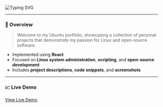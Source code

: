 
  
  <img src="[https://readme-typing-svg.herokuapp.com](https://readme-typing-svg.herokuapp.com)?font=Fira+Code&weight=500&size=28&pause=1000&color=F75C7E&center=true&vCenter=true&width=700&lines=Tensae+Aschalew's+Ubuntu+Portfolio;Exploring+Linux+%26+Open-Source;Collection+of+Personal+Projects" alt="Typing SVG" />
</div>

---

### 📁 Overview

> Welcome to my Ubuntu portfolio, showcasing a collection of personal projects that demonstrate my passion for Linux and open-source software.

- Implemented using **React**
- Focused on **Linux system administration**, **scripting**, and **open-source development**
- Includes **project descriptions**, **code snippets**, and **screenshots**

---

### 📈 Live Demo

[View Live Demo](https://tensae-ubuntu-portfolio.vercel.app/)
